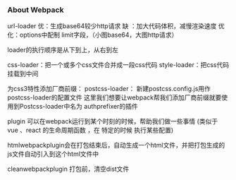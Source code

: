 ### About Webpack

url-loader 
优：生成base64较少http请求
缺 ：加大代码体积，减慢渲染速度
优化：options中配制 limit字段，（小图base64，大图http请求）

loader的执行顺序是从下到上，从右到左

css-loader：把一个或多个css文件合并成一段css代码
style-loader：把css代码挂载到<head></head>中间

为css3特性添加厂商前缀：
postcss-loader：
新建postcss.config.js用作postcss-loader的配置文件
这里我们想要让webpack帮我们添加厂商前缀就要使用到Postcss-loader中名为 authprefixer的插件


plugin 可以在webpack运行到某个时刻的时候，帮助我们做一些事情 (类似于 vue 、react 的生命周期函数 ，在 特定的时候 执行某些配置)

htmlwebpackplugin会在打包结束后，自动生成一个html文件，并把打包生成的js文件自动引入到这个html文件中

cleanwebpackplugin 打包前，清空dist文件


